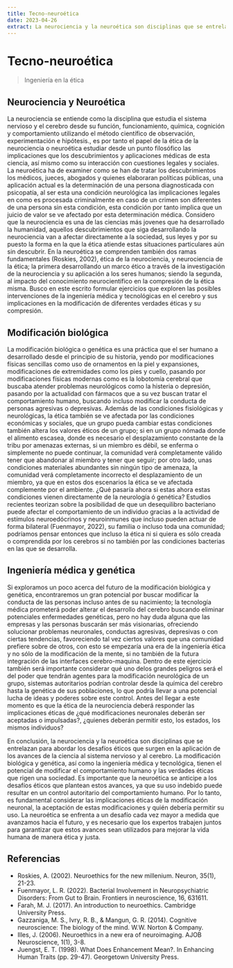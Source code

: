 ```yaml
---
title: Tecno-neuroética
date: 2023-04-26
extract: La neurociencia y la neuroética son disciplinas que se entrelazan para abordar los desafíos éticos que surgen en la aplicación de los avances de la ciencia al sistema nervioso y al cerebro.
---
```


# Tecno-neuroética

> Ingeniería en la ética

## Neurociencia y Neuroética

La neurociencia se entiende como la disciplina que estudia el sistema nervioso y el cerebro desde su función, funcionamiento, química, cognición y comportamiento utilizando el método científico de observación, experimentación e hipótesis., es por tanto el papel de la ética de la neurociencia o neuroética estudiar desde un punto filosófico las implicaciones que los descubrimientos y aplicaciones médicas de esta ciencia, así mismo como su interacción con cuestiones legales y sociales. La neuroética ha de examiner como se han de tratar los descubrimientos los médicos, jueces, abogados y quienes elaboraran políticas públicas, una aplicación actual es la determinación de una persona diagnosticada con psicopatía, al ser esta una condición neurológica las implicaciones legales en como es procesada criminalmente en caso de un crimen son diferentes de una persona sin esta condición, esta condición por tanto implica que un juicio de valor se ve afectado por esta determinación médica. Considero que la neurociencia es una de las ciencias más jovenes que ha desarrollado la humanidad, aquellos descubrimientos que siga desarrollando la neurociencia van a afectar directamente a la sociedad, sus leyes y por su puesto la forma en la que la ética atiende estas situaciones particulares aún sin descubrir.
En la neuroética se comprenden también dos ramas fundamentales (Roskies, 2002), ética de la neurociencia, y neurociencia de la ética; la primera desarrollando un marco ético a través de la investigación de la neurociencia y su aplicación a los seres humanos; siendo la segunda, al impacto del conocimiento neurocientífico en la compresión de la ética misma.
Busco en este escrito formular ejercicios que exploren las posibles intervenciones de la ingeniería médica y tecnológicas en el cerebro y sus implicaciones en la modificación de diferentes verdades éticas y su compresión.

## Modificación biológica

La modificación biológica o genética es una práctica que el ser humano a desarrollado desde el principio de su historia, yendo por modificaciones físicas sencillas como uso de ornamentos en la piel y expansiones, modificaciones de extremidades como los pies y cuello, pasando por modificaciones físicas modernas como es la lobotomía cerebral que buscaba atender problemas neurológicos como la histeria o depresión, pasando por la actualidad con fármacos que a su vez buscan tratar el comportamiento humano, buscando incluso modificar la conducta de personas agresivas o depresivas.
Además de las condiciones fisiológicas y neurológicas, la ética también se ve afectada por las condiciones económicas y sociales, que un grupo pueda cambiar estas condiciones también altera los valores éticos de un grupo; si en un grupo nómada donde el alimento escasea, donde es necesario el desplazamiento constante de la tribu por amenazas externas, si un miembro es débil, se enferma o simplemente no puede continuar, la comunidad verá completamente válido tener que abandonar al miembro y tener que seguir; por otro lado, unas condiciones materiales abundantes sin ningún tipo de amenaza, la comunidad verá completamente incorrecto el desplazamiento de un miembro, ya que en estos dos escenarios la ética se ve afectada complemente por el ambiente. ¿Qué pasaría ahora si estas ahora estas condiciones vienen directamente de la neurología ó genética? Estudios recientes teorizan sobre la posibilidad de que un desequilibro bacteriano puede afectar el comportamiento de un individuo gracias a la actividad de estímulos neuroedócrinos y neuroinmunes que incluso pueden actuar de forma bilateral (Fuenmayor, 2022), su familia o incluso toda una comunidad; podríamos pensar entonces que incluso la ética ni si quiera es sólo creada o comprendida por los cerebros si no también por las condiciones bacterias en las que se desarrolla.

## Ingeniería médica y genética

Si exploramos un poco acerca del futuro de la modificación biológica y genética, encontraremos un gran potencial por buscar modificar la conducta de las personas incluso antes de su nacimiento; la tecnología médica prometerá poder alterar el desarrollo del cerebro buscando eliminar potenciales enfermedades genéticas, pero no hay duda alguna que las empresas y las personas buscarán ser más visionarias, ofreciendo solucionar problemas neuronales, conductas agresivas, depresivas o con ciertas tendencias, favoreciendo tal vez ciertos valores que una comunidad prefiere sobre de otros, con esto se empezaría una era de la ingeniería ética y no sólo de la modificación de la mente, si no también de la futura integración de las interfaces cerebro-maquina. Dentro de este ejercicio también será importante considerar qué uno delos grandes peligros será el del poder que tendrán agentes para la modificación neurológica de un grupo, sistemas autoritarios podrían controlar desde la química del cerebro hasta la genética de sus poblaciones, lo que podría llevar a una potencial lucha de ideas y poderes sobre este control. Antes del llegar a este momento es que la ética de la neurociencia deberá responder las implicaciones éticas de ¿qué modificaciones neuronales deberán ser aceptadas o impulsadas?, ¿quienes deberán permitir esto, los estados, los mismos individuos?

En conclusión, la neurociencia y la neuroética son disciplinas que se entrelazan para abordar los desafíos éticos que surgen en la aplicación de los avances de la ciencia al sistema nervioso y al cerebro. La modificación biológica y genética, así como la ingeniería médica y tecnológica, tienen el potencial de modificar el comportamiento humano y las verdades éticas que rigen una sociedad. Es importante que la neuroética se anticipe a los desafíos éticos que plantean estos avances, ya que su uso indebido puede resultar en un control autoritario del comportamiento humano. Por lo tanto, es fundamental considerar las implicaciones éticas de la modificación neuronal, la aceptación de estas modificaciones y quién debería permitir su uso. La neuroética se enfrenta a un desafío cada vez mayor a medida que avanzamos hacia el futuro, y es necesario que los expertos trabajen juntos para garantizar que estos avances sean utilizados para mejorar la vida humana de manera ética y justa.

## Referencias

- Roskies, A. (2002). Neuroethics for the new millenium. Neuron, 35(1), 21-23.
- Fuenmayor, L. R. (2022). Bacterial Involvement in Neuropsychiatric Disorders: From Gut to Brain. Frontiers in neuroscience, 16, 631611.
- Farah, M. J. (2017). An introduction to neuroethics. Cambridge University Press.
- Gazzaniga, M. S., Ivry, R. B., & Mangun, G. R. (2014). Cognitive neuroscience: The biology of the mind. W.W. Norton & Company.
- Illes, J. (2006). Neuroethics in a new era of neuroimaging. AJOB Neuroscience, 1(1), 3-8.
- Juengst, E. T. (1998). What Does Enhancement Mean?. In Enhancing Human Traits (pp. 29-47). Georgetown University Press.
